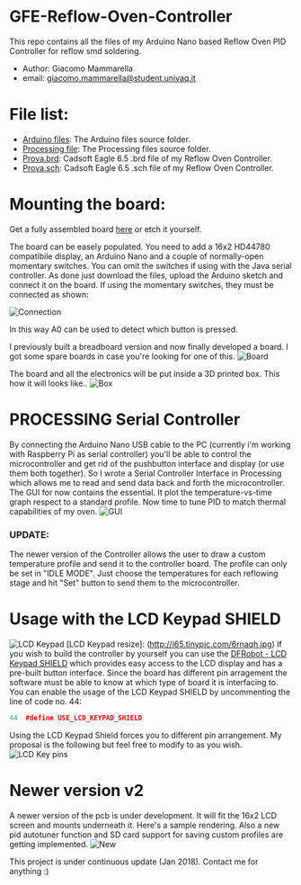 # GFE-Reflow-Oven-Controller
This repo contains all the files of my Arduino Nano based Reflow Oven PID Controller for reflow smd soldering.

* Author: Giacomo Mammarella
* email: giacomo.mammarella@student.univaq.it

# File list:
* [Arduino files](https://github.com/giacu92/Reflow-Oven-Controller/tree/master/GFE_Reflow_Oven_Controller): The Arduino files source folder.
* [Processing file](https://github.com/giacu92/Reflow-Oven-Controller/tree/master/Processing/Reflow_oven_serial_controller): The Processing files source folder.
* [Prova.brd](https://github.com/giacu92/GFE-Reflow-Oven-Controller/blob/master/Prova.brd): Cadsoft Eagle 6.5 .brd file of my Reflow Oven Controller. 
* [Prova.sch](https://github.com/giacu92/GFE-Reflow-Oven-Controller/blob/master/Prova.sch): Cadsoft Eagle 6.5 .sch file of my Reflow Oven Controller.

# Mounting the board:
Get a fully assembled board [here](http://giacu92.bigcartel.com/product/reflow-oven-controller-board-v1-1) or etch it yourself.

The board can be easely populated. You need to add a 16x2 HD44780 compatibile display, an Arduino Nano and a couple of normally-open momentary switches. You can omit the switches if using with the Java serial controller.
As done just download the files, upload the Arduino sketch and connect it on the board.
If using the momentary switches, they must be connected as shown:

![Connection](http://i65.tinypic.com/2lwvm1l.png)

In this way A0 can be used to detect which button is pressed.

I previously built a breadboard version and now finally developed a board. I got some spare boards in case you're looking for one of this.
![Board](http://i68.tinypic.com/24o6quf.jpg)

The board and all the electronics will be put inside a 3D printed box. This how it will looks like..
![Box](http://i63.tinypic.com/ae1bwy.jpg)

# PROCESSING Serial Controller
By connecting the Arduino Nano USB cable to the PC (currently i'm working with Raspberry Pi as serial controller) you'll be able to control the microcontroller and get rid of the pushbutton interface and display (or use them both together). So I wrote a Serial Controller Interface in Processing which allows me to read and send data back and forth the microcontroller.
The GUI for now contains the essential. It plot the temperature-vs-time graph respect to a standard profile. Now time to tune PID to match thermal capabilities of my oven.
![GUI](http://i68.tinypic.com/8wd15v.png)

### UPDATE:
The newer version of the Controller allows the user to draw a custom temperature profile and send it to the controller board. The profile can only be set in "IDLE MODE". Just choose the temperatures for each reflowing stage and hit "Set" button to send them to the microcontroller.

# Usage with the LCD Keypad SHIELD
![LCD Keypad](http://i68.tinypic.com/scygyw.jpg)
[LCD Keypad resize]: (http://i65.tinypic.com/6rnaqh.jpg)
If you wish to build the controller by yourself you can use the [DFRobot - LCD Keypad SHIELD](https://www.dfrobot.com/wiki/index.php/Arduino_LCD_KeyPad_Shield_(SKU:_DFR0009)) which provides easy access to the LCD display and has a pre-built button interface.
Since the board has different pin arragement the software must be able to know at which type of board it is interfacing to.
You can enable the usage of the LCD Keypad SHIELD by uncommenting the line of code no. 44:
```cpp
44  #define USE_LCD_KEYPAD_SHIELD
```
Using the LCD Keypad Shield forces you to different pin arrangement. My proposal is the following but feel free to modify to as you wish.
![LCD Key pins](http://i64.tinypic.com/2a65a8k.jpg)

# Newer version v2
A newer version of the pcb is under development. It will fit the 16x2 LCD screen and mounts underneath it. Here's a sample rendering. Also a new pid autotuner function and SD card support for saving custom profiles are getting implemented.
![New](http://i67.tinypic.com/30s9a2s.png)

This project is under continuous update (Jan 2018). Contact me for anything :)
